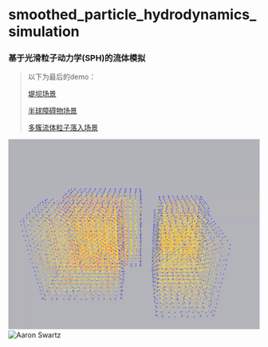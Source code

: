 # smoothed_particle_hydrodynamics_simulation

### 基于光滑粒子动力学(SPH)的流体模拟
> 以下为最后的demo：  
>  
>
> [堤坝场景](http://player.youku.com/player.php/sid/XMjUzNDI3MzI3Ng==/v.swf)  
>  
> [半球障碍物场景](http://player.youku.com/player.php/sid/XMjUzNDI3ODAxNg==/v.swf) 
>
> [多簇流体粒子落入场景](http://player.youku.com/player.php/sid/XMjUzNDI3OTM4NA==/v.swf)   

![image](https://github.com/MonkeyKingY/smoothed_particle_hydrodynamics_simulation/raw/master/Picture/1.jpg) 
![Aaron Swartz](https://github.com/younghz/Markdown/raw/master/Res/Aaron_Swartz.jpg)
 

